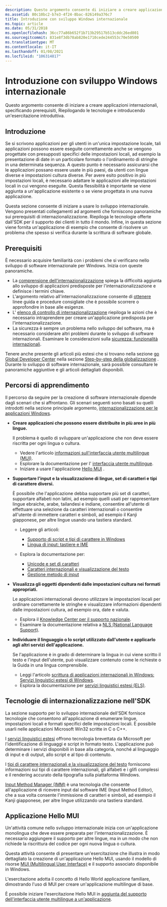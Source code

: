 ```yaml
---
description: Questo argomento consente di iniziare a creare applicazioni internazionali, specificando prerequisiti, Riepilogando le tecnologie e introducendo un'esercitazione introduttiva.
ms.assetid: 80c10bc2-b7e3-4f24-8bac-826149a376c7
title: Introduzione con sviluppo Windows internazionale
ms.topic: article
ms.date: 05/31/2018
ms.openlocfilehash: 36cc77a86b652f1b713b29517b513cddc26ed801
ms.sourcegitcommit: 831e8f3db78ab820e1710cede244553c70e50500
ms.translationtype: MT
ms.contentlocale: it-IT
ms.lasthandoff: 01/08/2021
ms.locfileid: "106314817"
---
```

# <a name="getting-started-with-international-windows-development"></a>Introduzione con sviluppo Windows internazionale

Questo argomento consente di iniziare a creare applicazioni internazionali, specificando prerequisiti, Riepilogando le tecnologie e introducendo un'esercitazione introduttiva.

## <a name="getting-started"></a>Introduzione

Se si scrivono applicazioni per gli utenti in un'unica impostazione locale, tali applicazioni possono essere eseguite correttamente anche se vengono progettate con presupposti specifici delle impostazioni locali, ad esempio la presentazione di date in un particolare formato o l'ordinamento di stringhe in una determinata sequenza. A questo punto è necessario assicurarsi che le applicazioni possano essere usate in più paesi, da utenti con lingue diverse e impostazioni cultura diverse. Per avere esito positivo in più impostazioni locali, è necessario adattare le applicazioni alle impostazioni locali in cui vengono eseguite. Questa flessibilità è importante se viene aggiunta a un'applicazione esistente o se viene progettata in una nuova applicazione.

Questa sezione consente di iniziare a usare lo sviluppo internazionale. Vengono presentati collegamenti ad argomenti che forniscono panoramiche sui prerequisiti di internazionalizzazione. Riepiloga le tecnologie offerte dall'SDK per il supporto dei clienti in tutto il mondo. Infine, in questa sezione viene fornita un'applicazione di esempio che consente di risolvere un problema che spesso si verifica durante la scrittura di software globale.

## <a name="prerequisites"></a>Prerequisiti

È necessario acquisire familiarità con i problemi che si verificano nello sviluppo di software internazionale per Windows. Inizia con queste panoramiche.

-   La [comprensione dell'internazionalizzazione](understanding-internationalization.md) spiega la difficoltà aggiunta allo sviluppo di applicazioni predisposte per l'internazionalizzazione e definisce i termini chiave.
-   L'argomento relativo all'internazionalizzazione consente di [ottenere](https://msdn.microsoft.com/goglobal/bb895995.aspx) linee guida e procedure consigliate che è possibile scorrere o approfondire in base alle esigenze.
-   L' [elenco di controllo di internazionalizzazione](internationalization-checklist.md) riepiloga le azioni che è necessario intraprendere per creare un'applicazione predisposta per l'internazionalizzazione.
-   La sicurezza è sempre un problema nello sviluppo del software, ma è necessario considerare altri problemi durante lo sviluppo di software internazionali. Esaminare le considerazioni sulla [sicurezza: funzionalità internazionali](security-considerations--international-features.md).

Tenere anche presente gli articoli più estesi che si trovano nella sezione [go Global Developer Center](https://msdn.microsoft.com/globalization/mt613165) nella sezione [Step-by-step della globalizzazione](https://msdn.microsoft.com/globalization/mt642951) . Durante lo sviluppo di software internazionale, sarà possibile consultare le panoramiche aggiuntive e gli articoli dettagliati disponibili.

## <a name="learning-paths"></a>Percorsi di apprendimento

Il percorso da seguire per la creazione di software internazionale dipende dagli scenari che si affrontano. Gli scenari seguenti sono basati su quelli introdotti nella sezione principale argomento, [internazionalizzazione per le applicazioni Windows](international-support.md).

-   **Creare applicazioni che possono essere distribuite in più aree in più lingue.**

    Il problema è quello di sviluppare un'applicazione che non deve essere riscritta per ogni lingua o cultura.

    -   Vedere l'articolo [informazioni sull'interfaccia utente multilingue (MUI)](./about-multilingual-user-interface.md).
    -   Esplorare la documentazione per l' [interfaccia utente multilingue](multilingual-user-interface.md).
    -   Iniziare a usare l'applicazione [Hello MUI](#the-hello-mui-application) .

-   **Supportare l'input e la visualizzazione di lingue, set di caratteri e tipi di carattere diversi.**

    È possibile che l'applicazione debba supportare più set di caratteri, supportare alfabeti non latini, ad esempio quelli usati per rappresentare lingue ebraiche, arabe, tailandesi e indiane, consentire all'utente di effettuare una selezione da caratteri internazionali o consentire all'utente di immettere caratteri e simboli, ad esempio il Kanji giapponese, per altre lingue usando una tastiera standard.

    -   Leggere gli articoli:

        -   [Supporto di script e tipi di carattere in Windows](https://msdn.microsoft.com/globalization/mt791278)
        -   [Lingua di input: tastiere e IME](https://msdn.microsoft.com/globalization/mt662332)

    -   Esplora la documentazione per:

        -   [Unicode e set di caratteri](unicode-and-character-sets.md)
        -   [Caratteri internazionali e visualizzazione del testo](international-fonts-and-text-display.md)
        -   [Gestione metodo di input](input-method-manager.md)

-   **Visualizza gli oggetti dipendenti dalle impostazioni cultura nei formati appropriati.**

    Le applicazioni internazionali devono utilizzare le impostazioni locali per ordinare correttamente le stringhe e visualizzare informazioni dipendenti dalle impostazioni cultura, ad esempio ora, date e valuta.

    -   Esplora il [Knowledge Center per il supporto nazionale](./national-language-support-reference.md).
    -   Esaminare la documentazione relativa a [NLS (National Language Support)](national-language-support.md).

-   **Individuare il linguaggio o lo script utilizzato dall'utente e applicarlo agli altri servizi dell'applicazione.**

    Se l'applicazione è in grado di determinare la lingua in cui viene scritto il testo e l'input dell'utente, può visualizzare contenuto come le richieste o la Guida in una lingua comprensibile.

    -   Leggi l'articolo [scrittura di applicazioni internazionali in Windows: Servizi linguistici estesi di Windows](./using-extended-linguistic-services.md).
    -   Esplora la documentazione per [servizi linguistici estesi (ELS)](extended-linguistic-services.md).

## <a name="internationalization-technologies-in-the-sdk"></a>Tecnologie di internazionalizzazione nell'SDK

La sezione supporto per lo sviluppo internazionale dell'SDK fornisce tecnologie che consentono all'applicazione di enumerare lingue, impostazioni locali e formati specifici delle impostazioni locali. È possibile usarli nelle applicazioni Microsoft Win32 scritte in C o C++.

I [servizi linguistici estesi](extended-linguistic-services.md) offrono tecnologia brevettata da Microsoft per l'identificazione di linguaggi e script in formato testo. L'applicazione può determinare i servizi disponibili in base alla categoria, nonché al linguaggio di input e di output, allo script e al tipo di contenuto.

I [tipi di carattere internazionali e la visualizzazione del testo](international-fonts-and-text-display.md) forniscono informazioni sui tipi di carattere internazionali, gli alfabeti e i glifi complessi e il rendering accurato della tipografia sulla piattaforma Windows.

[Input Method Manager (IMM)](input-method-manager.md) è una tecnologia che consente all'applicazione di ricevere input dal software IME (Input Method Editor), che a sua volta consente l'immissione di caratteri e simboli, ad esempio il Kanji giapponese, per altre lingue utilizzando una tastiera standard.

## <a name="the-hello-mui-application"></a>Applicazione Hello MUI

Un'attività comune nello sviluppo internazionale inizia con un'applicazione monolingua che deve essere preparata per l'internazionalizzazione. È necessario aggiungere il supporto per altre lingue, ma in un modo che non richiede la riscrittura del codice per ogni nuova lingua o cultura.

Questa attività consente di presentare un'esercitazione che illustra in modo dettagliato la creazione di un'applicazione Hello MUI, usando il modello di risorse [MUI (Multilingual User Interface)](multilingual-user-interface.md) e il supporto associato disponibile in Windows.

L'esercitazione adotta il concetto di Hello World applicazione familiare, dimostrando l'uso di MUI per creare un'applicazione multilingue di base.

È possibile iniziare l'esercitazione Hello MUI in [aggiunta del supporto dell'interfaccia utente multilingue a un'applicazione](creating-a-multilingual-user-interface-application.md).

 

 
